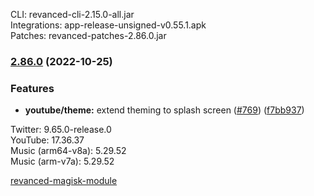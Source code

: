 CLI: revanced-cli-2.15.0-all.jar  
Integrations: app-release-unsigned-v0.55.1.apk  
Patches: revanced-patches-2.86.0.jar  
### [2.86.0](https://github.com/revanced/revanced-patches/compare/v2.85.2...v2.86.0) (2022-10-25)
### Features
* **youtube/theme:** extend theming to splash screen ([#769](https://github.com/revanced/revanced-patches/issues/769)) ([f7bb937](https://github.com/revanced/revanced-patches/commit/f7bb937ef2374d1042ea3772f03627d7f0111b78))

  
Twitter: 9.65.0-release.0  
YouTube: 17.36.37  
Music (arm64-v8a): 5.29.52  
Music (arm-v7a): 5.29.52  

[revanced-magisk-module](https://github.com/j-hc/revanced-magisk-module)  
